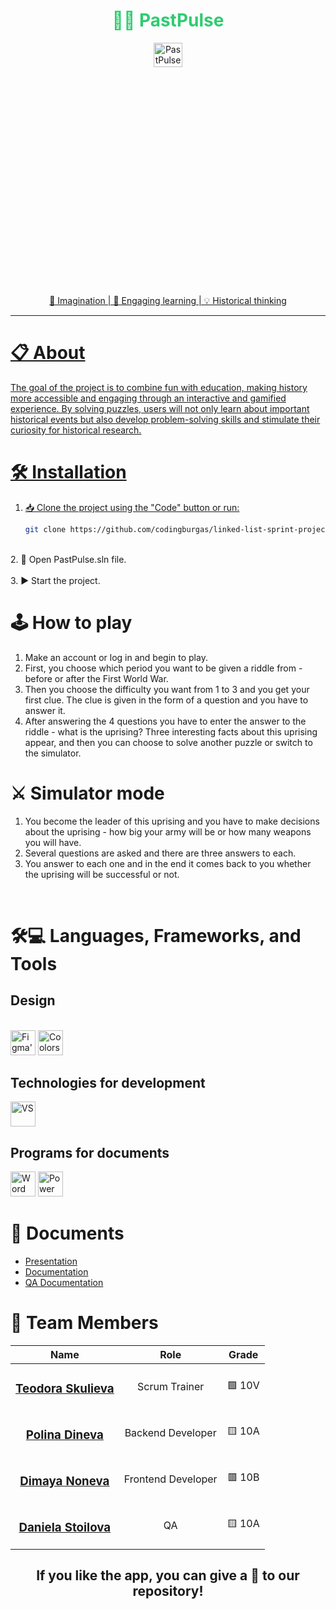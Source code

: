 <h1 align="center" style="color:#2ecc71"><b>🕵️‍♀️ PastPulse </b></h1>
<div align="center">
<a href=" rel="noopener">
<img width=30% height=10% src="https://media1.giphy.com/media/v1.Y2lkPTc5MGI3NjExdzA3bWc3dDBheWRtdHVtNWhucWFqajA3NmJuMXFwc2ZrZmFsMGlmdiZlcD12MV9pbnRlcm5hbF9naWZfYnlfaWQmY3Q9Zw/26DNhQrYY5BqsUKnS/giphy.gif" alt="PastPulse-logo">
</div>
<div align="center">
    <p>🧩 Imagination | 📜 Engaging learning | 💡 Historical thinking</p>
</div>

---

# 📋 About
The goal of the project is to combine fun with education, making history more accessible and engaging through an interactive and gamified experience. By solving puzzles, users will not only learn about important historical events but also develop problem-solving skills and stimulate their curiosity for historical research.  

# 🛠️ Installation
1. 📥 Clone the project using the "Code" button or run:
   ```bash
   git clone https://github.com/codingburgas/linked-list-sprint-project-pastpulse.git
<br>
2. 📂 Open PastPulse.sln file. <br><br>
3. ▶️ Start the project.

# 🕹 How to play
1. Make an account or log in and begin to play.
2. First, you choose which period you want to be given a riddle from - before or after the First World War.
3. Then you choose the difficulty you want from 1 to 3 and you get your first clue. The clue is given in the form of a question and you have to answer it.
4. After answering the 4 questions you have to enter the answer to the riddle - what is the uprising? Three interesting facts about this uprising appear, and then you can choose to solve another puzzle or switch to the simulator.
# ⚔️ Simulator mode
1. You become the leader of this uprising and you have to make decisions about the uprising - how big your army will be or how many weapons you will have.
2. Several questions are asked and there are three answers to each.
3. You answer to each one and in the end it comes back to you whether the uprising will be successful or not.
<br>


# 🛠️💻 Languages, Frameworks, and Tools
## Design
<br>
<div align="left">
  <img width="40" height="40" src="https://cdn-icons-png.flaticon.com/256/5968/5968705.png" alt="Figma's logo">
  <img width="40" height="40" src="https://img.icons8.com/?size=100&id=111021&format=png&color=000000" alt="Coolors's logo">
</div>

## Technologies for development
<div align="left">
  <img width="40" height="40" src="https://camo.githubusercontent.com/148592460b80bb89b92f67be61d19e9156b19128aed5f6943047eaa63d215f2c/68747470733a2f2f7777772e7465636873706f742e636f6d2f696d61676573322f646f776e6c6f6164732f746f70646f776e6c6f61642f323032312f30382f323032312d30382d32352d7473335f7468756d62732d3632382e706e67" alt="VS">
 
</div>

## Programs for documents
<div align="left">
  <img width="40" height="40" src="https://img.icons8.com/?size=100&id=117563&format=png&color=000000" alt="Word logo">
  <img width="40" height="40" src="https://img.icons8.com/?size=100&id=ifP93G7BXUhU&format=png&color=000000" alt="Power Point logo">
</div>

# 📁 Documents
+ [Presentation](./PastPulse/PastPulse/Documents/Presentation-PastPulse.pptx)
+ [Documentation](./PastPulse/PastPulse/Documents/Documentation-PasPulse.docx)
+ [QA Documentation](./PastPulse/PastPulse/Documents/)

# 👥 Team Members

| Name | Role | Grade |
| :---:   | :---: | :---: |
| <h3><a href = "https://github.com/TDSkulieva22">Teodora Skulieva</a></h3> | Scrum Trainer  |🟩 10V |
| <h3><a href = "https://github.com/PDDineva22">Polina Dineva</a></h3> |  Backend Developer  |🟨 10A |
| <h3><a href = "https://github.com/DHNoneva22">Dimaya Noneva</a></h3> |  Frontend Developer  |🟥 10B |
| <h3><a href = "https://github.com/DDStoilova22">Daniela Stoilova</a></h3> |  QA  |🟨 10A |

<h2 align="center">
 If you like the app, you can give a 🌟 to our repository!
</h2>
